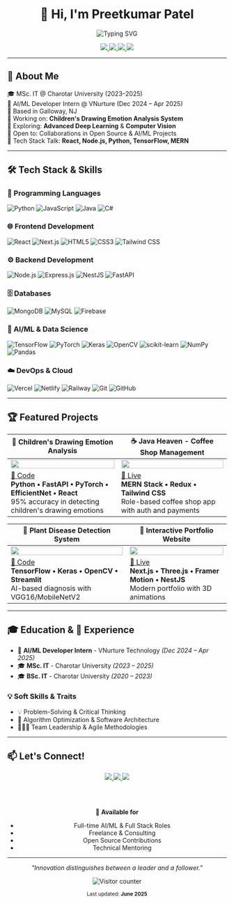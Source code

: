 <!-- prettier-ignore-start -->
<h1 align="center">👋 Hi, I'm Preetkumar Patel</h1>

<p align="center">
  <img src="https://readme-typing-svg.herokuapp.com?font=Fira+Code&size=28&duration=3000&pause=1000&color=3B82F6&center=true&vCenter=true&width=600&lines=Full+Stack+Developer;AI%2FML+Engineer;MERN+Stack+Specialist;Open+Source+Enthusiast" alt="Typing SVG" />
</p>

<div align="center">

<a href="https://preetpatel.dev">
  <img src="https://img.shields.io/badge/Portfolio-preetpatel.dev-3B82F6?style=for-the-badge&logo=globe&logoColor=white" />
</a>
<a href="https://linkedin.com/in/preetpatel9341">
  <img src="https://img.shields.io/badge/LinkedIn-preetpatel9341-0077B5?style=for-the-badge&logo=linkedin&logoColor=white" />
</a>
<a href="mailto:preetpatel290803@gmail.com">
  <img src="https://img.shields.io/badge/Email-preetpatel290803%40gmail.com-EA4335?style=for-the-badge&logo=gmail&logoColor=white" />
</a>
<a href="https://github.com/preetpatel9341">
  <img src="https://img.shields.io/github/followers/preetpatel9341?label=Follow&style=for-the-badge&logo=github&logoColor=white&color=181717" />
</a>

</div>

---

## 🚀 About Me

🎓 MSc. IT @ Charotar University (2023–2025)  
💼 AI/ML Developer Intern @ VNurture (Dec 2024 – Apr 2025)  
📍 Based in Galloway, NJ  
🔭 Working on: **Children's Drawing Emotion Analysis System**  
🌱 Exploring: **Advanced Deep Learning** & **Computer Vision**  
🤝 Open to: Collaborations in Open Source & AI/ML Projects  
💬 Tech Stack Talk: **React, Node.js, Python, TensorFlow, MERN**

---

## 🛠️ Tech Stack & Skills

### 🚀 Programming Languages
![Python](https://img.shields.io/badge/Python-3776AB?style=for-the-badge&logo=python&logoColor=white)
![JavaScript](https://img.shields.io/badge/JavaScript-F7DF1E?style=for-the-badge&logo=javascript&logoColor=black)
![Java](https://img.shields.io/badge/Java-ED8B00?style=for-the-badge&logo=openjdk&logoColor=white)
![C#](https://img.shields.io/badge/C%23-239120?style=for-the-badge&logo=c-sharp&logoColor=white)

### 🌐 Frontend Development
![React](https://img.shields.io/badge/React-20232A?style=for-the-badge&logo=react&logoColor=61DAFB)
![Next.js](https://img.shields.io/badge/Next.js-000000?style=for-the-badge&logo=next.js&logoColor=white)
![HTML5](https://img.shields.io/badge/HTML5-E34F26?style=for-the-badge&logo=html5&logoColor=white)
![CSS3](https://img.shields.io/badge/CSS3-1572B6?style=for-the-badge&logo=css3&logoColor=white)
![Tailwind CSS](https://img.shields.io/badge/Tailwind_CSS-38B2AC?style=for-the-badge&logo=tailwind-css&logoColor=white)

### ⚙️ Backend Development
![Node.js](https://img.shields.io/badge/Node.js-43853D?style=for-the-badge&logo=node.js&logoColor=white)
![Express.js](https://img.shields.io/badge/Express.js-000000?style=for-the-badge&logo=express&logoColor=white)
![NestJS](https://img.shields.io/badge/NestJS-E0234E?style=for-the-badge&logo=nestjs&logoColor=white)
![FastAPI](https://img.shields.io/badge/FastAPI-009688?style=for-the-badge&logo=fastapi&logoColor=white)

### 🗄️ Databases
![MongoDB](https://img.shields.io/badge/MongoDB-4EA94B?style=for-the-badge&logo=mongodb&logoColor=white)
![MySQL](https://img.shields.io/badge/MySQL-00000F?style=for-the-badge&logo=mysql&logoColor=white)
![Firebase](https://img.shields.io/badge/Firebase-039BE5?style=for-the-badge&logo=Firebase&logoColor=white)

### 🤖 AI/ML & Data Science
![TensorFlow](https://img.shields.io/badge/TensorFlow-FF6F00?style=for-the-badge&logo=tensorflow&logoColor=white)
![PyTorch](https://img.shields.io/badge/PyTorch-EE4C2C?style=for-the-badge&logo=pytorch&logoColor=white)
![Keras](https://img.shields.io/badge/Keras-D00000?style=for-the-badge&logo=keras&logoColor=white)
![OpenCV](https://img.shields.io/badge/OpenCV-27338e?style=for-the-badge&logo=OpenCV&logoColor=white)
![scikit-learn](https://img.shields.io/badge/scikit--learn-F7931E?style=for-the-badge&logo=scikit-learn&logoColor=white)
![NumPy](https://img.shields.io/badge/numpy-%23013243.svg?style=for-the-badge&logo=numpy&logoColor=white)
![Pandas](https://img.shields.io/badge/pandas-%23150458.svg?style=for-the-badge&logo=pandas&logoColor=white)

### ☁️ DevOps & Cloud
![Vercel](https://img.shields.io/badge/Vercel-000000?style=for-the-badge&logo=vercel&logoColor=white)
![Netlify](https://img.shields.io/badge/Netlify-00C7B7?style=for-the-badge&logo=netlify&logoColor=white)
![Railway](https://img.shields.io/badge/Railway-131415?style=for-the-badge&logo=railway&logoColor=white)
![Git](https://img.shields.io/badge/Git-F05032?style=for-the-badge&logo=git&logoColor=white)
![GitHub](https://img.shields.io/badge/GitHub-100000?style=for-the-badge&logo=github&logoColor=white)

---

## 🏆 Featured Projects

| 🤖 Children's Drawing Emotion Analysis | ☕ Java Heaven - Coffee Shop Management |
|--------------------------------------|----------------------------------------|
| <img src="https://via.placeholder.com/400x200/3B82F6/FFFFFF?text=AI+Emotion+Analysis" width="100%" /> | <img src="https://via.placeholder.com/400x200/10B981/FFFFFF?text=Coffee+Shop+Management" width="100%" /> |
| [🔗 Code](https://github.com/preetpatel9341/emotion-analysis)<br>**Python • FastAPI • PyTorch • EfficientNet • React**<br>95% accuracy in detecting children's drawing emotions | [🔗 Live](https://www.javaheaven.me)<br>**MERN Stack • Redux • Tailwind CSS**<br>Role-based coffee shop app with auth and payments |

| 🌱 Plant Disease Detection System | 🎯 Interactive Portfolio Website |
|--------------------------------------|----------------------------------------|
| <img src="https://via.placeholder.com/400x200/EF4444/FFFFFF?text=Plant+Disease+AI" width="100%" /> | <img src="https://via.placeholder.com/400x200/8B5CF6/FFFFFF?text=Portfolio+Website" width="100%" /> |
| [🔗 Code](https://github.com/preetpatel9341/plant-disease-detection)<br>**TensorFlow • Keras • OpenCV • Streamlit**<br>AI-based diagnosis with VGG16/MobileNetV2 | [🔗 Live](https://preetpatel.dev)<br>**Next.js • Three.js • Framer Motion • NestJS**<br>Modern portfolio with 3D animations |

---

## 🎓 Education & 💼 Experience

- 🎯 **AI/ML Developer Intern** - VNurture Technology *(Dec 2024 – Apr 2025)*
- 🎓 **MSc. IT** - Charotar University *(2023 – 2025)*
- 🎓 **BSc. IT** - Charotar University *(2020 – 2023)*

### 💡 Soft Skills & Traits

- 💡 Problem-Solving & Critical Thinking  
- 🧠 Algorithm Optimization & Software Architecture  
- 🧑‍🤝‍🧑 Team Leadership & Agile Methodologies  

---

## 📫 Let's Connect!

<div align="center">

<a href="https://preetpatel.dev">
  <img src="https://img.shields.io/badge/🌐_Portfolio-preetpatel.dev-3B82F6?style=for-the-badge&logoColor=white" />
</a>
<a href="https://linkedin.com/in/preetpatel9341">
  <img src="https://img.shields.io/badge/💼_LinkedIn-Connect-0077B5?style=for-the-badge&logoColor=white" />
</a>
<a href="mailto:preetpatel290803@gmail.com">
  <img src="https://img.shields.io/badge/📧_Email-Get_in_Touch-EA4335?style=for-the-badge&logoColor=white" />
</a>

<br/><br/>

📌 **Available for**  
- Full-time AI/ML & Full Stack Roles  
- Freelance & Consulting  
- Open Source Contributions  
- Technical Mentoring  

</div>

---

<p align="center"><em>"Innovation distinguishes between a leader and a follower."</em></p>

<p align="center">
  <img src="https://komarev.com/ghpvc/?username=preetpatel9341&label=Visitors&color=3B82F6&style=flat-square" alt="Visitor counter"/>
</p>

<p align="center">
  <sub>Last updated: <strong>June 2025</strong></sub>
</p>
<!-- prettier-ignore-end -->
